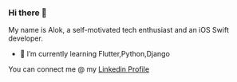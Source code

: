 ### Hi there 👋

 My name is Alok, a self-motivated tech enthusiast and an iOS Swift developer. 
 
 - 🌱 I’m currently learning Flutter,Python,Django

You can connect me @ my [Linkedin Profile](https://www.linkedin.com/in/alok-sagar-p-8394b4b4/)


<!--
**alokode/alokode** is a ✨ _special_ ✨ repository because its `README.md` (this file) appears on your GitHub profile.

Here are some ideas to get you started:

- 🔭 I’m currently working on ...
- 🌱 I’m currently learning ...
- 👯 I’m looking to collaborate on ...
- 🤔 I’m looking for help with ...
- 💬 Ask me about ...
- 📫 How to reach me: ...
- 😄 Pronouns: ...
- ⚡ Fun fact: ...
-->
